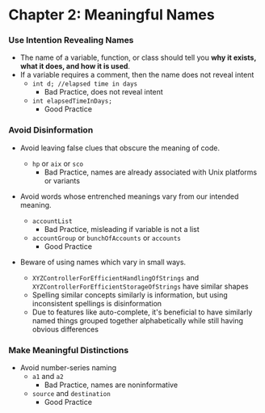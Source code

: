 # Chapter 2: Meaningful Names

### Use Intention Revealing Names
- The name of a variable, function, or class should tell you **why it exists, what it does, and how it is used**.
- If a variable requires a comment, then the name does not reveal intent
  - `int d; //elapsed time in days` 
    - Bad Practice, does not reveal intent
  - `int elapsedTimeInDays;`
    - Good Practice

### Avoid Disinformation
- Avoid leaving false clues that obscure the meaning of code.
  - `hp` or `aix` or `sco`
    - Bad Practice, names are already associated with Unix platforms or variants
- Avoid words whose entrenched meanings vary from our intended meaning.
  - `accountList`
    - Bad Practice, misleading if variable is not a list
  - `accountGroup` or `bunchOfAccounts` or `accounts`
    - Good Practice

- Beware of using names which vary in small ways.
  - `XYZControllerForEfficientHandlingOfStrings` and `XYZControllerForEfficientStorageOfStrings` have similar shapes
  - Spelling similar concepts similarly is information, but using inconsistent spellings is disinformation
  - Due to features like auto-complete, it's beneficial to have similarly named things grouped together alphabetically while still having obvious differences


### Make Meaningful Distinctions
- Avoid number-series naming
  - `a1` and `a2`
    - Bad Practice, names are noninformative
  - `source` and `destination`
    - Good Practice


